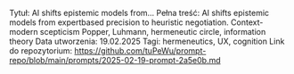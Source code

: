 Tytuł: AI shifts epistemic models from...
Pełna treść: AI shifts epistemic models from expertbased precision to heuristic negotiation. Context- modern scepticism Popper, Luhmann, hermeneutic circle, information theory
Data utworzenia: 19.02.2025
Tagi: hermeneutics, UX, cognition
Link do repozytorium: https://github.com/tuPeWu/prompt-repo/blob/main/prompts/2025-02-19-prompt-2a5e0b.md
